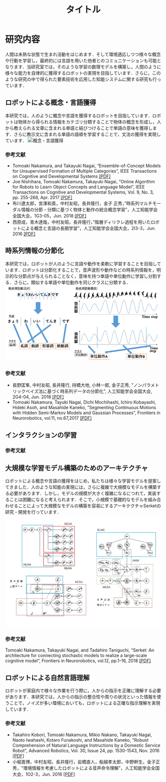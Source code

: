 ﻿---
title: タイトル
layout: default
---

# 研究内容
人間は未熟な状態で生まれ活動をはじめます．そして環境適応しつつ様々な概念や行動を学習し，最終的には言語を用いた他者とのコミュニケーションも可能となります．当研究室では，そのような学習の数理モデルを構築し，人間のように様々な能力を自律的に獲得するロボットの実現を目指しています．さらに，このような研究の中で得られた要素技術を応用した知能システムに関する研究も行っています．

## ロボットによる概念・言語獲得
本研究では，人のように概念や言語を獲得するロボットを目指しています．ロボットは物体から得られる情報をカテゴリ分類することで物体の概念を形成し，人から教えられる文章に含まれる単語と結びつけることで単語の意味を獲得します．さらに教示文に含まれる単語の語順を学習することで，文法の獲得を実現しています．
![概念・言語獲得](imgs/concept_lang.jpg)

### 参考文献
- Tomoaki Nakamura, and Takayuki Nagai, “Ensemble-of-Concept Models for Unsupervised Formation of Multiple Categories”, IEEE Transactions on Cognitive and Developmental Systems [[PDF]](https://ieeexplore.ieee.org/document/8023995)
- Joe Nishihara, Tomoaki Nakamura, Takayuki Nagai, “Online Algorithm for Robots to Learn Object Concepts and Language Model”, IEEE Transactions on Cognitive and Developmental Systems, Vol. 9, No. 3, pp. 255-268, Apr. 2017 [[PDF]](https://ieeexplore.ieee.org/document/7451222)
- 布川遼太郎，宮澤和貴，中村友昭，長井隆行，金子 正秀，”時系列マルチモーダル情報の分節・分類に基づく物体と動作の統合概念学習”，人工知能学会全国大会，1G3-05，Jun. 2018 [[PDF]](https://confit.atlas.jp/guide/event/jsai2018/subject/1G3-05/detail?lang=ja)
- 西原成，青木達哉，中村友昭，長井隆行，”階層ディリクレ過程を用いたロボットによる概念と言語の長期学習”，人工知能学会全国大会，2I3-3，Jun. 2016 [[PDF]](http://www.ai-gakkai.or.jp/jsai2016/webprogram/2016/paper-1074.html)





## 時系列情報の分節化
本研究では，ロボットが人のように言語や動作を柔軟に学習することを目指しています．ロボットは分節化することで，音声波形や動作などの時系列情報を，明示的な分節点が与えられることなく，意味を持つ単語や単位動作に学習し分割する．さらに，類似する単語や単位動作を同じクラスに分類する．
![時系列情報の分節化](imgs/concept_Segm.png)

### 参考文献
- 長野匡隼, 中村友昭, 長井隆行, 持橋大地, 小林一郎, 金子正秀, ”ノンパラメトリックベイズ法に基づく時系列データの分節化”, 人工知能学会全国大会, 2G4-04, Jun. 2018 [[PDF]](https://confit.atlas.jp/guide/event/jsai2018/subject/2G4-04/detail?lang=ja)
- Tomoaki Nakamura, Tayuki Nagai, Dichi Mochihashi, Ichiro Kobayashi, Hideki Asoh, and Masahide Kaneko, ”Segmenting Continuous Motions with Hidden Semi-Markov Models and Gaussian Processes”, Frontiers in Neurorobotics, vol.11, no.67,2017 [[PDF]](https://www.frontiersin.org/articles/10.3389/fnbot.2017.00067/full)






## インタラクションの学習

### 参考文献





## 大規模な学習モデル構築のためのアーキテクチャ
ロボットによる概念や言語の獲得をはじめ，私たちは様々な学習モデルを提案してきました．人のような知能の実現には，さらに複雑で大規模なモデルを構築する必要があります．しかし，モデルの規模が大きく複雑になるにつれて，実装することは困難になると考えられます．そこで，小規模で基礎的なモデルを組み合わせることによって大規模なモデルの構築を容易にするアーキテクチャSerketの研究・開発を行っています．
![概念・言語獲得](imgs/graphical_models.jpg)

### 参考文献
Tomoaki Nakamura, Takayuki Nagai, and Tadahiro Taniguchi, “Serket: An architecture for connecting stochastic models to realize a large-scale cognitive model”, Frontiers in Neurorobotics, vol.12, pp.1–16, 2018 [[PDF]](https://www.frontiersin.org/articles/10.3389/fnbot.2018.00025/full)





## ロボットによる自然言語理解
ロボットが家庭内で様々な作業を行う際に，人からの指示を正確に理解する必要があります．本研究では，人からの指示の整合性や周りの状況といった情報を使うことで，ノイズが多い環境においても，ロボットによる正確な指示理解を実現しています．

### 参考文献
- Takahiro Kobori, Tomoaki Nakamura, Mikio Nakano, Takayuki Nagai, Naoto Iwahashi, Kotaro Funakoshi, and Masahide Kaneko, "Robust Comprehension of Natural Language Instructions by a Domestic Service Robot", Advanced Robotics, Vol. 30, Issue 24, pp. 1530-1543, Nov. 2016 [[PDF]](https://www.tandfonline.com/doi/abs/10.1080/01691864.2016.1252689?journalCode=tadr20)
- 小堀嵩博，中村友昭，長井隆行，岩橋直人，船越孝太郎，中野幹生，金子正秀，"環境情報を考慮したロボットによる音声命令理解"，人工知能学会全国大会，1O2-3，Jun. 2016 [[PDF]](http://www.ai-gakkai.or.jp/jsai2016/webprogram/2016/paper-568.html)


